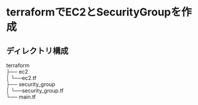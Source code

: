 # terraformでEC2とSecurityGroupを作成  

## ディレクトリ構成  
terraform    
├── ec2  
│   └──ec2.tf  
├── security_group  
│   └──security_group.tf  
└── main.tf  
  
